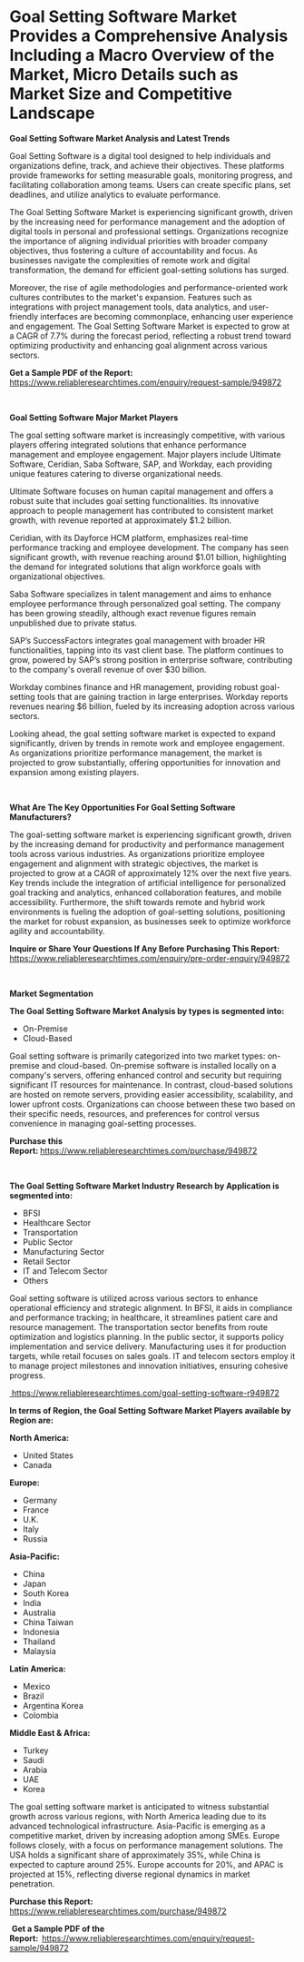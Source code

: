 <p><h1>Goal Setting Software Market Provides a Comprehensive Analysis Including a Macro Overview of the Market, Micro Details such as Market Size and Competitive Landscape</h1></p><p><strong>Goal Setting Software Market Analysis and Latest Trends</strong></p>
<p><p>Goal Setting Software is a digital tool designed to help individuals and organizations define, track, and achieve their objectives. These platforms provide frameworks for setting measurable goals, monitoring progress, and facilitating collaboration among teams. Users can create specific plans, set deadlines, and utilize analytics to evaluate performance.</p><p>The Goal Setting Software Market is experiencing significant growth, driven by the increasing need for performance management and the adoption of digital tools in personal and professional settings. Organizations recognize the importance of aligning individual priorities with broader company objectives, thus fostering a culture of accountability and focus. As businesses navigate the complexities of remote work and digital transformation, the demand for efficient goal-setting solutions has surged.</p><p>Moreover, the rise of agile methodologies and performance-oriented work cultures contributes to the market's expansion. Features such as integrations with project management tools, data analytics, and user-friendly interfaces are becoming commonplace, enhancing user experience and engagement. The Goal Setting Software Market is expected to grow at a CAGR of 7.7% during the forecast period, reflecting a robust trend toward optimizing productivity and enhancing goal alignment across various sectors.</p></p>
<p><strong>Get a Sample PDF of the Report:&nbsp;</strong> <a href="https://www.reliableresearchtimes.com/enquiry/request-sample/949872?utm_campaign=2633&utm_medium=2&utm_source=Github&utm_content=ia&utm_term=16042025&utm_id=goal-setting-software">https://www.reliableresearchtimes.com/enquiry/request-sample/949872</a></p>
<p>&nbsp;</p>
<p><strong>Goal Setting Software Major Market Players</strong></p>
<p><p>The goal setting software market is increasingly competitive, with various players offering integrated solutions that enhance performance management and employee engagement. Major players include Ultimate Software, Ceridian, Saba Software, SAP, and Workday, each providing unique features catering to diverse organizational needs.</p><p>Ultimate Software focuses on human capital management and offers a robust suite that includes goal setting functionalities. Its innovative approach to people management has contributed to consistent market growth, with revenue reported at approximately $1.2 billion.</p><p>Ceridian, with its Dayforce HCM platform, emphasizes real-time performance tracking and employee development. The company has seen significant growth, with revenue reaching around $1.01 billion, highlighting the demand for integrated solutions that align workforce goals with organizational objectives.</p><p>Saba Software specializes in talent management and aims to enhance employee performance through personalized goal setting. The company has been growing steadily, although exact revenue figures remain unpublished due to private status.</p><p>SAP’s SuccessFactors integrates goal management with broader HR functionalities, tapping into its vast client base. The platform continues to grow, powered by SAP’s strong position in enterprise software, contributing to the company's overall revenue of over $30 billion.</p><p>Workday combines finance and HR management, providing robust goal-setting tools that are gaining traction in large enterprises. Workday reports revenues nearing $6 billion, fueled by its increasing adoption across various sectors.</p><p>Looking ahead, the goal setting software market is expected to expand significantly, driven by trends in remote work and employee engagement. As organizations prioritize performance management, the market is projected to grow substantially, offering opportunities for innovation and expansion among existing players.</p></p>
<p>&nbsp;</p>
<p><strong>What Are The Key Opportunities For Goal Setting Software Manufacturers?</strong></p>
<p><p>The goal-setting software market is experiencing significant growth, driven by the increasing demand for productivity and performance management tools across various industries. As organizations prioritize employee engagement and alignment with strategic objectives, the market is projected to grow at a CAGR of approximately 12% over the next five years. Key trends include the integration of artificial intelligence for personalized goal tracking and analytics, enhanced collaboration features, and mobile accessibility. Furthermore, the shift towards remote and hybrid work environments is fueling the adoption of goal-setting solutions, positioning the market for robust expansion, as businesses seek to optimize workforce agility and accountability.</p></p>
<p><strong>Inquire or Share Your Questions If Any Before Purchasing This Report:</strong> <a href="https://www.reliableresearchtimes.com/enquiry/pre-order-enquiry/949872?utm_campaign=2633&utm_medium=2&utm_source=Github&utm_content=ia&utm_term=16042025&utm_id=goal-setting-software">https://www.reliableresearchtimes.com/enquiry/pre-order-enquiry/949872</a></p>
<p>&nbsp;</p>
<p><strong>Market Segmentation</strong></p>
<p><strong>The Goal Setting Software Market Analysis by types is segmented into:</strong></p>
<p><ul><li>On-Premise</li><li>Cloud-Based</li></ul></p>
<p><p>Goal setting software is primarily categorized into two market types: on-premise and cloud-based. On-premise software is installed locally on a company's servers, offering enhanced control and security but requiring significant IT resources for maintenance. In contrast, cloud-based solutions are hosted on remote servers, providing easier accessibility, scalability, and lower upfront costs. Organizations can choose between these two based on their specific needs, resources, and preferences for control versus convenience in managing goal-setting processes.</p></p>
<p><strong>Purchase this Report:&nbsp;</strong><a href="https://www.reliableresearchtimes.com/purchase/949872?utm_campaign=2633&utm_medium=2&utm_source=Github&utm_content=ia&utm_term=16042025&utm_id=goal-setting-software">https://www.reliableresearchtimes.com/purchase/949872</a></p>
<p>&nbsp;</p>
<p><strong>The Goal Setting Software Market Industry Research by Application is segmented into:</strong></p>
<p><ul><li>BFSI</li><li>Healthcare Sector</li><li>Transportation</li><li>Public Sector</li><li>Manufacturing Sector</li><li>Retail Sector</li><li>IT and Telecom Sector</li><li>Others</li></ul></p>
<p><p>Goal setting software is utilized across various sectors to enhance operational efficiency and strategic alignment. In BFSI, it aids in compliance and performance tracking; in healthcare, it streamlines patient care and resource management. The transportation sector benefits from route optimization and logistics planning. In the public sector, it supports policy implementation and service delivery. Manufacturing uses it for production targets, while retail focuses on sales goals. IT and telecom sectors employ it to manage project milestones and innovation initiatives, ensuring cohesive progress.</p></p>
<p><a href="https://www.reliableresearchtimes.com/goal-setting-software-r949872?utm_campaign=2633&utm_medium=2&utm_source=Github&utm_content=ia&utm_term=16042025&utm_id=goal-setting-software">&nbsp;https://www.reliableresearchtimes.com/goal-setting-software-r949872</a></p>
<p><strong>In terms of Region, the Goal Setting Software Market Players available by Region are:</strong></p>
<p>
    <p> <strong> North America: </strong>
        <ul>
            <li>United States</li>
            <li>Canada</li>
        </ul>
        </p> 
    <p> <strong> Europe: </strong>
        <ul>
            <li>Germany</li>
            <li>France</li>
            <li>U.K.</li>
            <li>Italy</li>
            <li>Russia</li>
        </ul>
        </p> 
    <p> <strong> Asia-Pacific: </strong>
        <ul>
            <li>China</li>
            <li>Japan</li>
            <li>South Korea</li>
            <li>India</li>
            <li>Australia</li>
            <li>China Taiwan</li>
            <li>Indonesia</li>
            <li>Thailand</li>
            <li>Malaysia</li>
        </ul>
        </p> 
    <p> <strong> Latin America: </strong>
        <ul>
            <li>Mexico</li>
            <li>Brazil</li>
            <li>Argentina Korea</li>
            <li>Colombia</li>
        </ul>
        </p> 
    <p> <strong> Middle East & Africa: </strong>
        <ul>
            <li>Turkey</li>
            <li>Saudi</li>
            <li>Arabia</li>
            <li>UAE</li>
            <li>Korea</li>
        </ul>
    </p>
    </p>
<p><p>The goal setting software market is anticipated to witness substantial growth across various regions, with North America leading due to its advanced technological infrastructure. Asia-Pacific is emerging as a competitive market, driven by increasing adoption among SMEs. Europe follows closely, with a focus on performance management solutions. The USA holds a significant share of approximately 35%, while China is expected to capture around 25%. Europe accounts for 20%, and APAC is projected at 15%, reflecting diverse regional dynamics in market penetration.</p></p>
<p><strong>Purchase this Report: </strong><a href="https://www.reliableresearchtimes.com/purchase/949872?utm_campaign=2633&utm_medium=2&utm_source=Github&utm_content=ia&utm_term=16042025&utm_id=goal-setting-software">https://www.reliableresearchtimes.com/purchase/949872</a></p>
<p>&nbsp;<strong>Get a Sample PDF of the Report:&nbsp;&nbsp;</strong><a href="https://www.reliableresearchtimes.com/enquiry/request-sample/949872?utm_campaign=2633&utm_medium=2&utm_source=Github&utm_content=ia&utm_term=16042025&utm_id=goal-setting-software">https://www.reliableresearchtimes.com/enquiry/request-sample/949872</a></p>
<p><strong></strong></p>
<p><p></p><p></p><p></p></p>